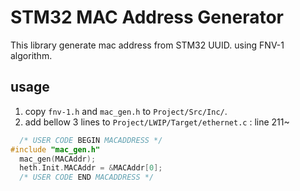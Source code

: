 # STM32 MAC Address Generator
This library generate mac address from STM32 UUID. using FNV-1 algorithm.

## usage
1. copy ```fnv-1.h``` and ```mac_gen.h``` to ```Project/Src/Inc/```.
2. add bellow 3 lines to ```Project/LWIP/Target/ethernet.c``` : line 211~
``` c
  /* USER CODE BEGIN MACADDRESS */
#include "mac_gen.h"
  mac_gen(MACAddr);
  heth.Init.MACAddr = &MACAddr[0];
  /* USER CODE END MACADDRESS */
```